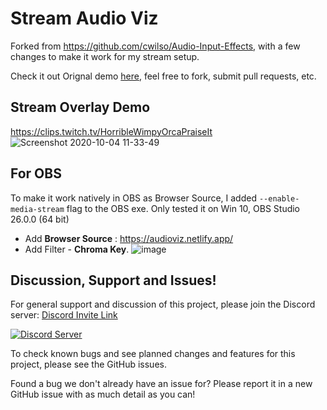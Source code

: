 # Stream Audio Viz
Forked from https://github.com/cwilso/Audio-Input-Effects, with a few changes to make it work for my stream setup.

Check it out Orignal demo [here](https://webaudiodemos.appspot.com/input/), feel free to fork, submit pull requests, etc.


## Stream Overlay Demo
https://clips.twitch.tv/HorribleWimpyOrcaPraiseIt
![Screenshot 2020-10-04 11-33-49](https://user-images.githubusercontent.com/7826138/95008267-e9c57f80-0635-11eb-8b48-b7bffd0b1b1e.png)



## For OBS
To make it work natively in OBS as Browser Source, I added ` --enable-media-stream ` flag to the OBS exe. 
Only tested it on Win 10, OBS Studio 26.0.0 (64 bit)

* Add **Browser Source** : https://audioviz.netlify.app/
* Add Filter - **Chroma Key**. 
![image](https://user-images.githubusercontent.com/7826138/120613340-c88e8a80-c473-11eb-8f7d-ab1eb7217c19.png)


## Discussion, Support and Issues!

For general support and discussion of this project, please join the Discord server: [Discord Invite Link](https://discord.gg/B2cERQ5)

[![Discord Server](https://discordapp.com/api/guilds/552881714196774953/widget.png?style=banner2)](https://discord.gg/B2cERQ5)

To check known bugs and see planned changes and features for this project, please see the GitHub issues.

Found a bug we don't already have an issue for? Please report it in a new GitHub issue with as much detail as you can!

